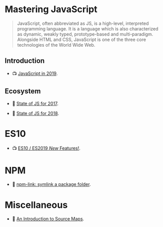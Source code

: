 # Mastering JavaScript

> JavaScript, often abbreviated as JS, is a high-level, interpreted programming language. It is a language which is also characterized as dynamic, weakly typed, prototype-based and multi-paradigm. Alongside HTML and CSS, JavaScript is one of the three core technologies of the World Wide Web.

## Introduction

- 📺 [JavaScript in 2019](https://youtu.be/cS6Txwk8Q-Q).

## Ecosystem

- 📖 [State of JS for 2017](https://2017.stateofjs.com/2017/introduction).

- 📖 [State of JS for 2018](https://2018.stateofjs.com/introduction/).

# ES10

- 📺 [ES10 / ES2019 _New_ Features!](https://www.youtube.com/watch?v=eps-J_p4eQY).

# NPM

- 📖 [npm-link: symlink a package folder](https://docs.npmjs.com/cli/link.html).

# Miscellaneous

- 📖 [An Introduction to Source Maps](https://blog.teamtreehouse.com/introduction-source-maps).
